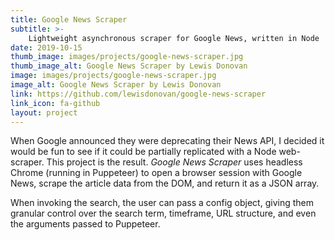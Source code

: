 ```yaml
---
title: Google News Scraper
subtitle: >-
    Lightweight asynchronous scraper for Google News, written in Node
date: 2019-10-15
thumb_image: images/projects/google-news-scraper.jpg
thumb_image_alt: Google News Scraper by Lewis Donovan
image: images/projects/google-news-scraper.jpg
image_alt: Google News Scraper by Lewis Donovan
link: https://github.com/lewisdonovan/google-news-scraper
link_icon: fa-github
layout: project
---
```


When Google announced they were deprecating their News API, I decided it would be fun to see if it could be partially replicated with a Node web-scraper. This project is the result. *Google News Scraper* uses headless Chrome (running in Puppeteer) to open a browser session with Google News, scrape the article data from the DOM, and return it as a JSON array.

When invoking the search, the user can pass a config object, giving them granular control over the search term, timeframe, URL structure, and even the arguments passed to Puppeteer.